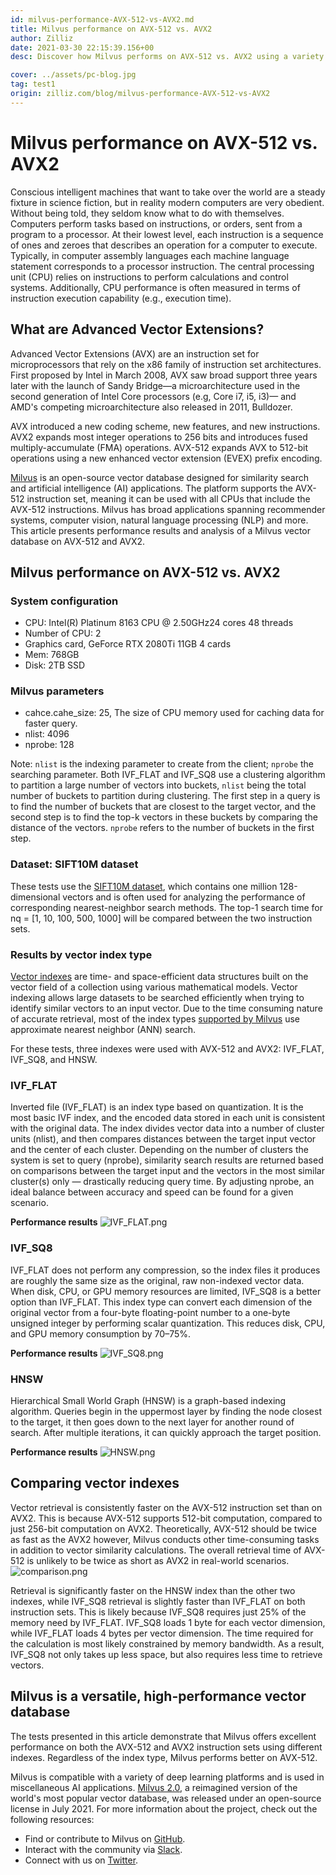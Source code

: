 ```yaml
---
id: milvus-performance-AVX-512-vs-AVX2.md
title: Milvus performance on AVX-512 vs. AVX2
author: Zilliz
date: 2021-03-30 22:15:39.156+00
desc: Discover how Milvus performs on AVX-512 vs. AVX2 using a variety of different vector indexes.

cover: ../assets/pc-blog.jpg
tag: test1
origin: zilliz.com/blog/milvus-performance-AVX-512-vs-AVX2
---
```


# Milvus performance on AVX-512 vs. AVX2

Conscious intelligent machines that want to take over the world are a steady fixture in science fiction, but in reality modern computers are very obedient. Without being told, they seldom know what to do with themselves. Computers perform tasks based on instructions, or orders, sent from a program to a processor. At their lowest level, each instruction is a sequence of ones and zeroes that describes an operation for a computer to execute.
Typically, in computer assembly languages each machine language statement corresponds to a processor instruction. The central processing unit (CPU) relies on instructions to perform calculations and control systems. Additionally, CPU performance is often measured in terms of instruction execution capability (e.g., execution time).

## What are Advanced Vector Extensions?

Advanced Vector Extensions (AVX) are an instruction set for microprocessors that rely on the x86 family of instruction set architectures. First proposed by Intel in March 2008, AVX saw broad support three years later with the launch of Sandy Bridge—a microarchitecture used in the second generation of Intel Core processors (e.g, Core i7, i5, i3)— and AMD's competing microarchitecture also released in 2011, Bulldozer.

AVX introduced a new coding scheme, new features, and new instructions. AVX2 expands most integer operations to 256 bits and introduces fused multiply-accumulate (FMA) operations. AVX-512 expands AVX to 512-bit operations using a new enhanced vector extension (EVEX) prefix encoding.

[Milvus](https://milvus.io/docs/overview.md) is an open-source vector database designed for similarity search and artificial intelligence (AI) applications. The platform supports the AVX-512 instruction set, meaning it can be used with all CPUs that include the AVX-512 instructions. Milvus has broad applications spanning recommender systems, computer vision, natural language processing (NLP) and more. This article presents performance results and analysis of a Milvus vector database on AVX-512 and AVX2.

## Milvus performance on AVX-512 vs. AVX2

### System configuration

- CPU: Intel(R) Platinum 8163 CPU @ 2.50GHz24 cores 48 threads
- Number of CPU: 2
- Graphics card, GeForce RTX 2080Ti 11GB 4 cards
- Mem: 768GB
- Disk: 2TB SSD

### Milvus parameters

- cahce.cahe_size: 25, The size of CPU memory used for caching data for faster query.
- nlist: 4096
- nprobe: 128

Note: `nlist` is the indexing parameter to create from the client; `nprobe` the searching parameter. Both IVF_FLAT and IVF_SQ8 use a clustering algorithm to partition a large number of vectors into buckets, `nlist` being the total number of buckets to partition during clustering. The first step in a query is to find the number of buckets that are closest to the target vector, and the second step is to find the top-k vectors in these buckets by comparing the distance of the vectors. `nprobe` refers to the number of buckets in the first step.

### Dataset: SIFT10M dataset

These tests use the [SIFT10M dataset](https://archive.ics.uci.edu/ml/datasets/SIFT10M), which contains one million 128-dimensional vectors and is often used for analyzing the performance of corresponding nearest-neighbor search methods. The top-1 search time for nq = [1, 10, 100, 500, 1000] will be compared between the two instruction sets.

### Results by vector index type

[Vector indexes](https://zilliz.com/blog/Accelerating-Similarity-Search-on-Really-Big-Data-with-Vector-Indexing) are time- and space-efficient data structures built on the vector field of a collection using various mathematical models. Vector indexing allows large datasets to be searched efficiently when trying to identify similar vectors to an input vector. Due to the time consuming nature of accurate retrieval, most of the index types [supported by Milvus](https://milvus.io/docs/v2.0.0/index.md#CPU) use approximate nearest neighbor (ANN) search.

For these tests, three indexes were used with AVX-512 and AVX2: IVF_FLAT, IVF_SQ8, and HNSW.

### IVF_FLAT

Inverted file (IVF_FLAT) is an index type based on quantization. It is the most basic IVF index, and the encoded data stored in each unit is consistent with the original data.
The index divides vector data into a number of cluster units (nlist), and then compares distances between the target input vector and the center of each cluster. Depending on the number of clusters the system is set to query (nprobe), similarity search results are returned based on comparisons between the target input and the vectors in the most similar cluster(s) only — drastically reducing query time. By adjusting nprobe, an ideal balance between accuracy and speed can be found for a given scenario.

**Performance results**
![IVF_FLAT.png](https://zilliz-cms.s3.us-west-2.amazonaws.com/IVF_FLAT_3688377fc8.png)

### IVF_SQ8

IVF_FLAT does not perform any compression, so the index files it produces are roughly the same size as the original, raw non-indexed vector data. When disk, CPU, or GPU memory resources are limited, IVF_SQ8 is a better option than IVF_FLAT.
This index type can convert each dimension of the original vector from a four-byte floating-point number to a one-byte unsigned integer by performing scalar quantization. This reduces disk, CPU, and GPU memory consumption by 70–75%.

**Performance results**
![IVF_SQ8.png](https://zilliz-cms.s3.us-west-2.amazonaws.com/IVF_SQ_8_bed28307f7.png)

### HNSW

Hierarchical Small World Graph (HNSW) is a graph-based indexing algorithm. Queries begin in the uppermost layer by finding the node closest to the target, it then goes down to the next layer for another round of search. After multiple iterations, it can quickly approach the target position.

**Performance results**
![HNSW.png](https://zilliz-cms.s3.us-west-2.amazonaws.com/HNSW_52aba39214.png)

## Comparing vector indexes

Vector retrieval is consistently faster on the AVX-512 instruction set than on AVX2. This is because AVX-512 supports 512-bit computation, compared to just 256-bit computation on AVX2. Theoretically, AVX-512 should be twice as fast as the AVX2 however, Milvus conducts other time-consuming tasks in addition to vector similarity calculations. The overall retrieval time of AVX-512 is unlikely to be twice as short as AVX2 in real-world scenarios.
![comparison.png](https://zilliz-cms.s3.us-west-2.amazonaws.com/comparison_a64b92f1dd.png)

Retrieval is significantly faster on the HNSW index than the other two indexes, while IVF_SQ8 retrieval is slightly faster than IVF_FLAT on both instruction sets. This is likely because IVF_SQ8 requires just 25% of the memory need by IVF_FLAT. IVF_SQ8 loads 1 byte for each vector dimension, while IVF_FLAT loads 4 bytes per vector dimension. The time required for the calculation is most likely constrained by memory bandwidth. As a result, IVF_SQ8 not only takes up less space, but also requires less time to retrieve vectors.

## Milvus is a versatile, high-performance vector database

The tests presented in this article demonstrate that Milvus offers excellent performance on both the AVX-512 and AVX2 instruction sets using different indexes. Regardless of the index type, Milvus performs better on AVX-512.

Milvus is compatible with a variety of deep learning platforms and is used in miscellaneous AI applications. [Milvus 2.0](https://zilliz.com/news/lfaidata-launches-milvus-2.0-an-advanced-cloud-native-vector-database-built-for-ai), a reimagined version of the world's most popular vector database, was released under an open-source license in July 2021. For more information about the project, check out the following resources:

- Find or contribute to Milvus on [GitHub](https://github.com/milvus-io/milvus/).
- Interact with the community via [Slack](https://join.slack.com/t/milvusio/shared_invite/zt-e0u4qu3k-bI2GDNys3ZqX1YCJ9OM~GQ).
- Connect with us on [Twitter](https://twitter.com/milvusio).
